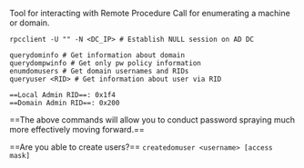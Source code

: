 Tool for interacting with Remote Procedure Call for enumerating a machine or domain.

```shell
rpcclient -U "" -N <DC_IP> # Establish NULL session on AD DC

querydominfo # Get information about domain
querydompwinfo # Get only pw policy information
enumdomusers # Get domain usernames and RIDs
queryuser <RID> # Get information about user via RID

==Local Admin RID==: 0x1f4
==Domain Admin RID==: 0x200
```

==The above commands will allow you to conduct password spraying much more effectively moving forward.==

==Are you able to create users?== `createdomuser <username> [access mask]`